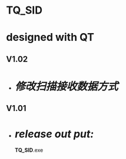 # TQ_SID
# designed with QT

## V1.02
- # ***修改扫描接收数据方式***


## V1.01
- # ***release out put:***
   **TQ_SID**.exe


